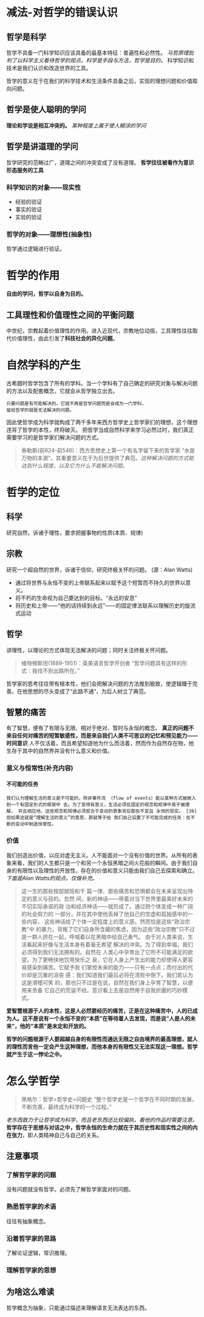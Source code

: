 # 减法-对哲学的错误认识
## 哲学是科学
哲学不具备一门科学知识应该具备的最基本特征：普遍性和必然性。
*马哲原理批判了以科学主义看待哲学的观点。科学是手段与方法，哲学是目的。*
科学知识和技术是我们认识和改造世界的工具。

哲学的意义在于在我们的科学技术和生活条件具备之后，实现的理想问题和价值取向问题。
## 哲学是使人聪明的学问

**理论和学说是相互冲突的。**
*某种程度上属于使人糊涂的学问*
## 哲学是讲道理的学问
哲学研究的范畴过广，道理之间的冲突变成了没有道理。
**哲学往往被看作为意识形态服务的工具**
### 科学知识的对象——现实性
- 经验的验证
- 事实的验证
- 实验的验证
### 哲学的对象——理想性(抽象性)
哲学通过逻辑进行验证。

# 哲学的作用
**自由的学问，哲学以自身为目的。** 
## 工具理性和价值理性之间的平衡问题
中世纪，宗教起着价值理性的作用。进入近现代，宗教地位动摇，工具理性往往取代价值理性，由此引发了**科技社会的异化问题**。 


# 自然学科的产生
古希腊时哲学包含了所有的学科。当一个学科有了自己确定的研究对象与解决问题的方法以及配套概念，它就会从哲学独立出去。
```
只要问题是有可能解决的，它就不再是哲学问题而是会成为一门学科，
留给哲学的就是无法解决的问题。
```
因此使哲学成为科学就构成了两千多年来西方哲学史上哲学家们的理想，这个理想违背了哲学的本性，终将破灭。
把哲学当成自然科学来学习必然过时，我们真正需要学习的是哲学家们解决问题的方式。
>泰勒斯(前624-前546)：西方思想史上第一个有名字留下来的哲学家
>“水是万物的本源”，其重要意义在于为后世提供了典范。*这种解决问题的方式能达到什么程度，以及它为什么不能解决问题。*

# 哲学的定位
## 科学
研究自然，诉诸于理性，要求把握事物的性质(本质、规律)
## 宗教
研究一个超自然的世界，诉诸于信仰，研究终极关怀的问题。
(源：Alan Watts)
- 通过将世界与永恒不变的上帝联系起来以赋予这个短暂而不持久的世界以意义。
- 将不朽的生命视为自己要达到的目标。“永远的安息”
- 将历史和上帝——“他的话持续到永远”——的固定律法联系以理解历史的旋流式运动
## 哲学
讲理性，以理论的方式体现无法解决的问题；同时关注终极关怀问题。
>维特根斯坦(1889-1951)：英美语言哲学开创者
>“哲学问题具有这样的形式：我找不到出路所在。”

哲学家的思考往往带有根本性，他们会把解决问题的方法推到极致，使逻辑臻于完善。在他思想的尽头变成了“此路不通”，为后人树立了典范。

## 智慧的痛苦
有了智慧，便有了有限与无限、相对于绝对、暂时与永恒的概念。
**真正的问题不来自任何对痛苦的短暂敏感性，而是来自我们人类不可思议的记忆和预见能力——时间意识**
人不仅活着，而且希望知道他为什么而活着，然而作为自然存在物，他生存于其中的自然界并没有什么意义和价值。
### 意义与恒常性(补充内容)
#### 不可能的任务
```
我们认为理解⽣活的意义是不可能的，除⾮事件流 （flow of events）能以某种⽅式被嵌⼊到⼀个有固定形式的框架中 去。为了变得有意义，⽣活必须在固定的观念和规律中易于被理解， 并且相应地，这些观念和规律必须契合于变动的景象背后那些不变且 永恒的现实。 [36]但如果这就是“理解⽣活的意义”的意思，那就等于给 我们⾃⼰设置了不可能完成的任务：在不断的变动中制造恒常性。
```
### 价值
我们创造出价值，以应对虚无主义。人不能面对一个没有价值的世界。从所有的表象来看，我们的人生都只是一个和另一个永恒黑暗之间火花般的瞬间。由于我们自身的有限性以及理性的开放性，存在的价值和意义只能由我们自己去探索和确立。
*下面是Alan Watts的观点。仅做补充。*
>这⼀⽣的那些按部就班和千 篇⼀律、那些痛苦和恐惧都会在未来呈现出特定的意义与⽬的。忽然 间，新的神话——带着对当下世界⾥最美好未来的不切实际承诺的政 治和经济神话——就形成了。通过把个体变成⼀种⼴阔的社会努⼒的 ⼀部分，并在其中使他丢掉了他⾃⼰的空虚和孤独感中的⼀些内容， 这些神话给了个体⼀定程度上的意义感。然⽽恰是这些“政治宗教”中 的暴⼒，背叛了它们⾃⾝所含藏的焦虑，因为这些“政治宗教”只不过 是⼀群⼈挤在⼀起，呼喊着以在⿊暗中给⾃⼰勇⽓。
>由于对⼈类来说，⽣活看起来好像与⽣活本⾝有着毫⽆希望 解决的冲突。为了得到幸福，我们必须得到我们⽆法拥有的。⾃然在 ⼈类⼼中孕育出了它所不可能满⾜的欲望。为了更畅快地饮⽤快乐之 泉，它在⼈⾝上产⽣出的能⼒却使得⼈更容易感染到痛苦。它赋予我 们掌控未来的能⼒——只有⼀点点；⽽付出的代价却是沉重的沮丧 感：我们知道我们最后必将在溃败中倒下。我们若认为这是滑稽可笑 的，那也只不过是在说，⾃然在我们⾝上孕育了智慧，以便⽤来责备 它⾃⼰的荒诞不经。意识看上去是⾃然⽤于⾃我折磨的巧妙模式。

**爱智慧根源于人的本性，这是人必然要经历的痛苦，正是在这种痛苦中，人的已成为人。这不是说有一个永恒不变的“本质”在等待着人去发现，而是说“人是人的未来”，他的“本质”是未定和开放的。**

**哲学的问题根源于人要超越自身的有限性而通达无限之自由境界的最高理想，就人的理性而言他一定会产生这种理想，而他本身的有限性又无法实现这一理想。哲学就产生于这一悖论之中。**
# 怎么学哲学
>黑格尔：哲学=哲学史=问题史
>“整个哲学史是一个哲学在不同时期的发展，不断完善，最终成为科学的一个过程。”

*老东西致力于让哲学成为科学，而且老东西还比较偏执，看他的作品时需要注意。*
**哲学存在于思想与对话之中，哲学永恒的生命力就在于其历史性和现实性之间的内在张力**，即人类精神自己与自己的关系。
## 注意事项
### 了解哲学家的问题
没有问题就没有哲学。必须先了解哲学家面对的问题。
### 熟悉哲学家的术语
往往有抽象概念。
### 沿着哲学家的思路
了解论证逻辑，常识推理。
### 理解哲学家的思想

## 为啥这么难读
哲学概念为抽象，只能通过描述来理解语言无法表达的东西。